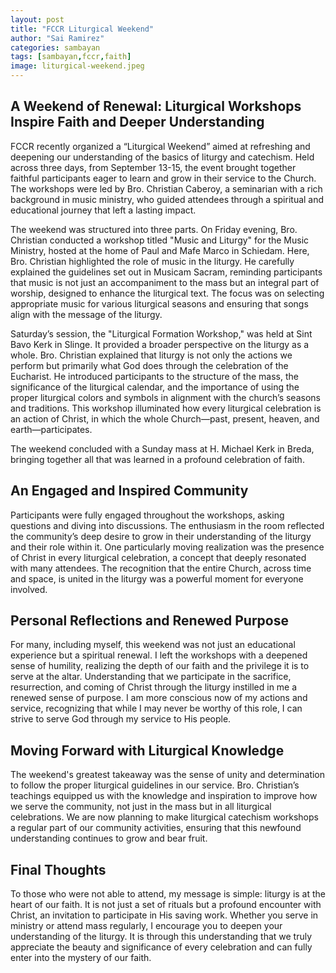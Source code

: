 ```yaml
---
layout: post
title: "FCCR Liturgical Weekend"
author: "Sai Ramirez"
categories: sambayan
tags: [sambayan,fccr,faith]
image: liturgical-weekend.jpeg
---
```

## A Weekend of Renewal: Liturgical Workshops Inspire Faith and Deeper Understanding
FCCR recently organized a “Liturgical Weekend” aimed at refreshing and deepening our understanding of the basics of liturgy and catechism. Held across three days, from September 13-15, the event brought together faithful participants eager to learn and grow in their service to the Church. The workshops were led by Bro. Christian Caberoy, a seminarian with a rich background in music ministry, who guided attendees through a spiritual and educational journey that left a lasting impact.

The weekend was structured into three parts. On Friday evening, Bro. Christian conducted a workshop titled "Music and Liturgy" for the Music Ministry, hosted at the home of Paul and Mafe Marco in Schiedam. Here, Bro. Christian highlighted the role of music in the liturgy. He carefully explained the guidelines set out in Musicam Sacram, reminding participants that music is not just an accompaniment to the mass but an integral part of worship, designed to enhance the liturgical text. The focus was on selecting appropriate music for various liturgical seasons and ensuring that songs align with the message of the liturgy.

Saturday’s session, the "Liturgical Formation Workshop," was held at Sint Bavo Kerk in Slinge. It provided a broader perspective on the liturgy as a whole. Bro. Christian explained that liturgy is not only the actions we perform but primarily what God does through the celebration of the Eucharist. He introduced participants to the structure of the mass, the significance of the liturgical calendar, and the importance of using the proper liturgical colors and symbols in alignment with the church’s seasons and traditions. This workshop illuminated how every liturgical celebration is an action of Christ, in which the whole Church—past, present, heaven, and earth—participates.

The weekend concluded with a Sunday mass at H. Michael Kerk in Breda, bringing together all that was learned in a profound celebration of faith.

## An Engaged and Inspired Community
Participants were fully engaged throughout the workshops, asking questions and diving into discussions. The enthusiasm in the room reflected the community’s deep desire to grow in their understanding of the liturgy and their role within it. One particularly moving realization was the presence of Christ in every liturgical celebration, a concept that deeply resonated with many attendees. The recognition that the entire Church, across time and space, is united in the liturgy was a powerful moment for everyone involved.

## Personal Reflections and Renewed Purpose
For many, including myself, this weekend was not just an educational experience but a spiritual renewal. I left the workshops with a deepened sense of humility, realizing the depth of our faith and the privilege it is to serve at the altar. Understanding that we participate in the sacrifice, resurrection, and coming of Christ through the liturgy instilled in me a renewed sense of purpose. I am more conscious now of my actions and service, recognizing that while I may never be worthy of this role, I can strive to serve God through my service to His people.

## Moving Forward with Liturgical Knowledge
The weekend's greatest takeaway was the sense of unity and determination to follow the proper liturgical guidelines in our service. Bro. Christian’s teachings equipped us with the knowledge and inspiration to improve how we serve the community, not just in the mass but in all liturgical celebrations. We are now planning to make liturgical catechism workshops a regular part of our community activities, ensuring that this newfound understanding continues to grow and bear fruit.

## Final Thoughts
To those who were not able to attend, my message is simple: liturgy is at the heart of our faith. It is not just a set of rituals but a profound encounter with Christ, an invitation to participate in His saving work. Whether you serve in ministry or attend mass regularly, I encourage you to deepen your understanding of the liturgy. It is through this understanding that we truly appreciate the beauty and significance of every celebration and can fully enter into the mystery of our faith.
